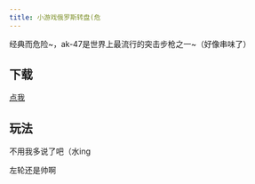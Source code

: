 ```yaml
---
title: 小游戏俄罗斯转盘(危
---
```


经典而危险~，ak-47是世界上最流行的突击步枪之一~（好像串味了）

## 下载

<a href="russiansetup.exe" >点我</a>

## 玩法 

不用我多说了吧（水ing

左轮还是帅啊
